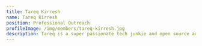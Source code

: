 ```yaml
---
title: Tareq Kirresh
name: Tareq Kirresh
position: Professional Outreach
profileImage: /img/members/tareq-kirresh.jpg
description: Tareq is a super passionate tech junkie and open source advocate. As a kid, all he did was tinker and break things apart.  In his free time, he likes to read, watch movies, and cure pastrami. He can neither confirm nor deny that he cooks an amazing mjadara.
---
```


